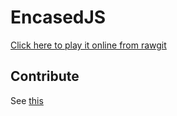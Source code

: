 # EncasedJS

[Click here to play it online from rawgit](https://rawgit.com/malfple/EncasedJS/master/index.html)

## Contribute

See [this](https://github.com/Roshanjossey/first-contributions)
